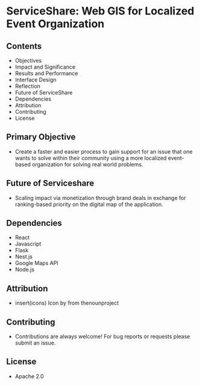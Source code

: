 # ServiceShare: Web GIS for Localized Event Organization

## Contents

* Objectives
* Impact and Significance
*  Results and Performance
*  Interface Design
*  Reflection
*  Future of ServiceShare
*  Dependencies
*  Attribution
*  Contributing
*  License

## Primary Objective
* Create a faster and easier process to gain support for an issue that one wants to solve within their community using a more localized event-based organization for solving real world problems.

## Future of Serviceshare

* Scaling impact via monetization through brand deals in exchange for ranking-based priority on the digital map of the application.

## Dependencies

* React
* Javascript
* Flask
* Nest.js
* Google Maps API
* Node.js

## Attribution

* insert(icons) Icon by from thenounproject

## Contributing

* Contributions are always welcome! For bug reports or requests please submit an issue.

## License
* Apache 2.0
